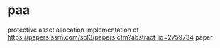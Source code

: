 # paa
protective asset allocation implementation of https://papers.ssrn.com/sol3/papers.cfm?abstract_id=2759734 paper

